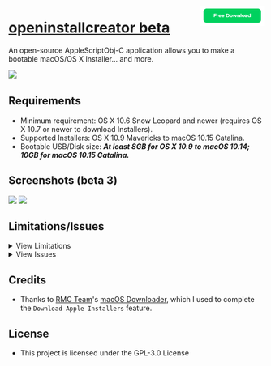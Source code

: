 [<img align="right" width="25%" src="Screenshots/download.png">](https://github.com/Minh-Ton/openinstallcreator/releases/download/beta4/openinstallcreator.dmg)

# [openinstallcreator beta](https://github.com/Minh-Ton/openinstallcreator)
An open-source AppleScriptObj-C application allows you to make a bootable macOS/OS X Installer... and more.

<img src="https://github.com/Minh-Ton/openinstallcreator/raw/master/Resources/imac27.png" width="256"> 

## Requirements
- Minimum requirement: OS X 10.6 Snow Leopard and newer (requires OS X 10.7 or newer to download Installers).
- Supported Installers: OS X 10.9 Mavericks to macOS 10.15 Catalina.
- Bootable USB/Disk size: ***At least 8GB for OS X 10.9 to macOS 10.14; 10GB for macOS 10.15 Catalina.***

## Screenshots (beta 3)

<img src="https://github.com/Minh-Ton/openinstallcreator/raw/master/Screenshots/openinstallcreator.png" width="400"> <img src="https://github.com/Minh-Ton/openinstallcreator/raw/master/Screenshots/openinstallcreator2.png" width="400"> 

## Limitations/Issues
<details>
  <summary>View Limitations</summary>

- When the app is running in the background, it won't show the GUI when clicked onto the Dock Icon. A workaround for this is to **_secondary click_** the openinstallcreator Dock Icon, then choose **_"Show All Window"_**.

- While the app is doing some heavy tasks, such as `Create Bootable Installer` or `Download Apple Installer`, the *"spinning rainbow cursor"* will appeared when hovering the cursor on the application GUI. *(It's still doing it work though, just because there are so many tasks that's being added to the queue, making the queue banked up)*.
</details>
<details>
  <summary>View Issues</summary>
 <br>
 - As I'm using a vintage Mac, which only supports up to OS X 10.15 El Capitan so if there is any issue with 10.12 - 10.15 bootable installer creation, please let me know.
 
</details>
  
## Credits
- Thanks to [RMC Team](https://github.com/rmc-team)'s [macOS Downloader](https://github.com/rmc-team/macos-downloader), which I used to complete the `Download Apple Installers` feature.

## License
- This project is licensed under the GPL-3.0 License
